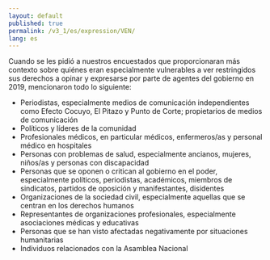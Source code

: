 ```yaml
---
layout: default
published: true
permalink: /v3_1/es/expression/VEN/
lang: es
---
```


Cuando se les pidió a nuestros encuestados que proporcionaran más contexto sobre quiénes eran especialmente vulnerables a ver restringidos sus derechos a opinar y expresarse por parte de agentes del gobierno en 2019, mencionaron todo lo siguiente:

- Periodistas, especialmente medios de comunicación independientes como Efecto Cocuyo, El Pitazo y Punto de Corte; propietarios de medios de comunicación
- Políticos y líderes de la comunidad
- Profesionales médicos, en particular médicos, enfermeros/as y personal médico en hospitales
- Personas con problemas de salud, especialmente ancianos, mujeres, niños/as y personas con discapacidad
- Personas que se oponen o critican al gobierno en el poder, especialmente políticos, periodistas, académicos, miembros de sindicatos, partidos de oposición y manifestantes, disidentes
- Organizaciones de la sociedad civil, especialmente aquellas que se centran en los derechos humanos
- Representantes de organizaciones profesionales, especialmente asociaciones médicas y educativas
- Personas que se han visto afectadas negativamente por situaciones humanitarias
- Individuos relacionados con la Asamblea Nacional


